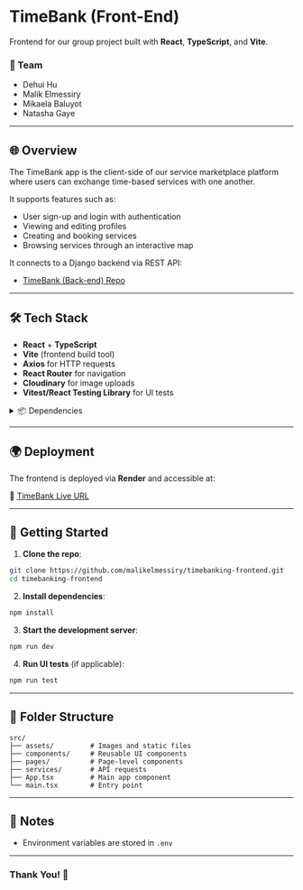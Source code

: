
# TimeBank (Front-End)

Frontend for our group project built with **React**, **TypeScript**, and **Vite**.

### 🤝 Team

* Dehui Hu
* Malik Elmessiry
* Mikaela Baluyot
* Natasha Gaye

---

## 🌐 Overview

The TimeBank app is the client-side of our service marketplace platform where users can exchange time-based services with one another.

It supports features such as:

- User sign-up and login with authentication
- Viewing and editing profiles
- Creating and booking services
- Browsing services through an interactive map

It connects to a Django backend via REST API:
* [TimeBank (Back-end) Repo](https://github.com/florasmile/timebanking-backend)

---

## 🛠️ Tech Stack

- **React** + **TypeScript**
- **Vite** (frontend build tool)
- **Axios** for HTTP requests
- **React Router** for navigation
- **Cloudinary** for image uploads
- **Vitest/React Testing Library** for UI tests

<details>
<summary>📦 Dependencies</summary>

```
leaflet ^1.9.4
react ^19.1.0
react-dom ^19.1.0
react-leaflet ^5.0.0
react-router-dom ^7.7.0
@eslint/js ^9.30.1
@testing-library/jest-dom ^6.6.4
@testing-library/react ^16.3.0
@types/leaflet ^1.9.20
@types/react ^19.1.8
@types/react-dom ^19.1.6
@types/testing-library__jest-dom ^5.14.9
@vitejs/plugin-react ^4.6.0
@vitest/ui ^3.2.4
eslint ^9.30.1
eslint-plugin-react-hooks ^5.2.0
eslint-plugin-react-refresh ^0.4.20
globals ^16.3.0
jsdom ^26.1.0
typescript ~5.8.3
typescript-eslint ^8.35.1
vite ^7.0.4
vitest ^3.2.4
```
</details>

---

## 🌍 Deployment

The frontend is deployed via **Render** and accessible at:

🔗 [TimeBank Live URL](https://timebanking-frontend.onrender.com)

---

## 🚀 Getting Started

1. **Clone the repo**:

```bash
git clone https://github.com/malikelmessiry/timebanking-frontend.git
cd timebanking-frontend
````

2. **Install dependencies**:

```bash
npm install
```

3. **Start the development server**:

```bash
npm run dev
```

4. **Run UI tests** (if applicable):

```bash
npm run test
```

---


## 📁 Folder Structure

```
src/
├── assets/         # Images and static files
├── components/     # Reusable UI components
├── pages/          # Page-level components
├── services/       # API requests
├── App.tsx         # Main app component
└── main.tsx        # Entry point
```


---

## 📌 Notes

* Environment variables are stored in `.env`

---

### Thank You! 🤝
